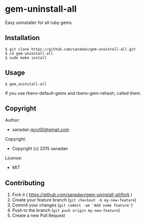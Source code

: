 # gem-uninstall-all

Easy uninstaller for all ruby gems


## Installation

    $ git clone https://github.com/sanadan/gem-uninstall-all.git
    $ cd gem-uninstall-all
    $ sudo make install


## Usage

    $ gem_uninstall-all

If you use rbenv-default-gems and rbenv-gem-rehash, called them.


## Copyright

Author:

* sanadan <jecy00@gmail.com>

Copyright:

* Copyright (c) 2015 sanadan

License:

* MIT


## Contributing

1. Fork it ( https://github.com/sanadan/gem-uninstall-all/fork )
2. Create your feature branch (`git checkout -b my-new-feature`)
3. Commit your changes (`git commit -am 'Add some feature'`)
4. Push to the branch (`git push origin my-new-feature`)
5. Create a new Pull Request

